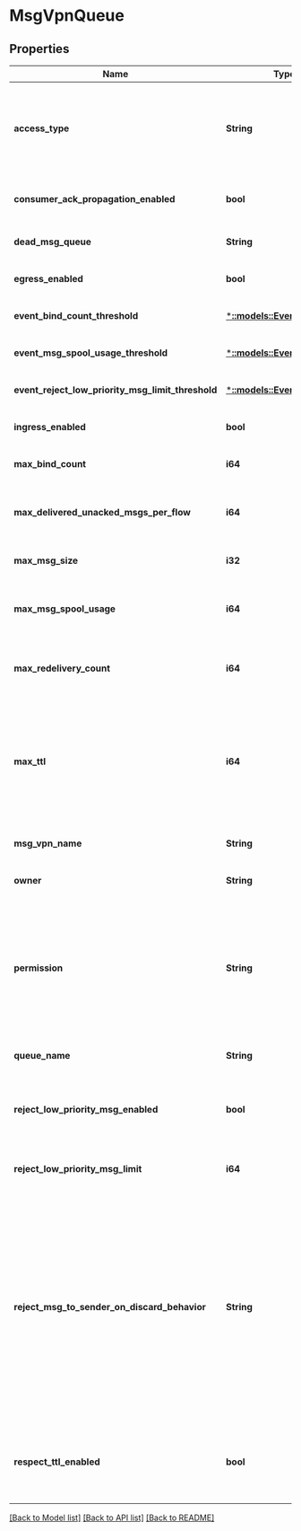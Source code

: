 # MsgVpnQueue

## Properties
Name | Type | Description | Notes
------------ | ------------- | ------------- | -------------
**access_type** | **String** | The Queue access type of either \&quot;exclusive\&quot; or \&quot;non-exclusive\&quot;. The default value is &#x60;\&quot;exclusive\&quot;&#x60;. The allowed values and their meaning are:  &lt;pre&gt; \&quot;exclusive\&quot; - Exclusive delivery of messages to first bound client. \&quot;non-exclusive\&quot; - Non-exclusive delivery of messages to all bound clients. &lt;/pre&gt;  | [optional] [default to null]
**consumer_ack_propagation_enabled** | **bool** | Enable or disable the propagation of Consumer ACKs received on the active replication Message VPN to the standby replication Message VPN. The default value is &#x60;true&#x60;. | [optional] [default to null]
**dead_msg_queue** | **String** | Identifies the name of the queue which should be used as the queue&#39;s dead message queue. The default value is &#x60;\&quot;#DEAD_MSG_QUEUE\&quot;&#x60;. | [optional] [default to null]
**egress_enabled** | **bool** | Enable or disable the outgoing (egress) flow of messages from the Queue. The default value is &#x60;false&#x60;. | [optional] [default to null]
**event_bind_count_threshold** | [***::models::EventThreshold**](EventThreshold.md) |  | [optional] [default to null]
**event_msg_spool_usage_threshold** | [***::models::EventThreshold**](EventThreshold.md) |  | [optional] [default to null]
**event_reject_low_priority_msg_limit_threshold** | [***::models::EventThreshold**](EventThreshold.md) |  | [optional] [default to null]
**ingress_enabled** | **bool** | Enable or disable the incoming (ingress) flow of messages to the Queue. The default value is &#x60;false&#x60;. | [optional] [default to null]
**max_bind_count** | **i64** | The maximum number of simultaneous clients bound to the Queue. The default value is &#x60;1000&#x60;. | [optional] [default to null]
**max_delivered_unacked_msgs_per_flow** | **i64** | The maximum allowed number of messages delivered but not acknowledged per flow for the Queue. The default is the maximum value supported by the hardware. The default is the max value supported by the hardware. | [optional] [default to null]
**max_msg_size** | **i32** | The maximum message size allowed in the Queue, in bytes. The default value is &#x60;10000000&#x60;. | [optional] [default to null]
**max_msg_spool_usage** | **i64** | The maximum Message Spool usage by the Queue (quota), in megabytes. Setting the value to zero enables the \&quot;last-value-queue\&quot; feature and disables quota checking. The default varies by platform. The default varies by platform. | [optional] [default to null]
**max_redelivery_count** | **i64** | The maximum number of times the Queue will attempt redelivery of a given message prior to it being discarded or moved to the #DEAD_MSG_QUEUE. A value of 0 means to retry forever. The default value is &#x60;0&#x60;. | [optional] [default to null]
**max_ttl** | **i64** | The maximum number of seconds that a message can stay in the Queue when \&quot;respectTtlEnabled\&quot; is \&quot;true\&quot;. A message will expire according to the lesser of the TTL in the message (assigned by the Publisher) and the \&quot;maxTtl\&quot; configured on the Queue. \&quot;maxTtl\&quot; is a 32-bit integer value from 1 to 4294967295 representing the expiry time in seconds. A \&quot;maxTtl\&quot; of \&quot;0\&quot; disables this feature. The default value is &#x60;0&#x60;. | [optional] [default to null]
**msg_vpn_name** | **String** | The name of the Message VPN. | [optional] [default to null]
**owner** | **String** | The Client Username which owns the Queue. The default value is &#x60;\&quot;\&quot;&#x60;. | [optional] [default to null]
**permission** | **String** | Permission level for users of the Queue, excluding the owner. The default value is &#x60;\&quot;no-access\&quot;&#x60;. The allowed values and their meaning are:  &lt;pre&gt; \&quot;no-access\&quot; - Disallows all access. \&quot;read-only\&quot; - Read-only access to the messages in the Queue. \&quot;consume\&quot; - Consume (read and remove) messages in the Queue. \&quot;modify-topic\&quot; - Consume messages or modify the topic/selector of the Queue. \&quot;delete\&quot; - Consume messages, modify the topic/selector or delete the Queue altogether. &lt;/pre&gt;  | [optional] [default to null]
**queue_name** | **String** | The name of the Queue. | [optional] [default to null]
**reject_low_priority_msg_enabled** | **bool** | Enable or disable if low priority messages are subject to \&quot;rejectLowPriorityMsgLimit\&quot; checking. This may only be enabled if \&quot;rejectMsgToSenderOnDiscardBehavior\&quot; does not have a value of \&quot;never\&quot;. The default value is &#x60;false&#x60;. | [optional] [default to null]
**reject_low_priority_msg_limit** | **i64** | The number of messages of any priority in the Queue above which low priority messages are not admitted but higher priority messages are allowed. The default value is &#x60;0&#x60;. | [optional] [default to null]
**reject_msg_to_sender_on_discard_behavior** | **String** | Assign the message discard behavior, that is the circumstances under which a negative acknowledgement (NACK) is sent to the client on discards. Note that NACKs cause the message to not be delivered to any destination and transacted-session commits to fail. This attribute may only have a value of \&quot;never\&quot; if \&quot;rejectLowPriorityMsgEnabled\&quot; is disabled. The default value is &#x60;\&quot;when-queue-enabled\&quot;&#x60;. The allowed values and their meaning are:  &lt;pre&gt; \&quot;always\&quot; - Message discards always result in NACKs being returned to the sending client, even if the discard reason is that the queue is disabled. \&quot;when-queue-enabled\&quot; - Message discards result in NACKs being returned to the sending client, except if the discard reason is that the queue is disabled. \&quot;never\&quot; - Message discards never result in NACKs being returned to the sending client. &lt;/pre&gt;  Available since 2.1.0. | [optional] [default to null]
**respect_ttl_enabled** | **bool** | Enable or disable the respecting of the \&quot;time to live\&quot; (TTL). If enabled, then messages contained in the Queue are checked for expiry. If expired, the message is removed from the Queue and either discarded or a copy of the message placed in the #DEAD_MSG_QUEUE. The default value is &#x60;false&#x60;. | [optional] [default to null]

[[Back to Model list]](../README.md#documentation-for-models) [[Back to API list]](../README.md#documentation-for-api-endpoints) [[Back to README]](../README.md)


